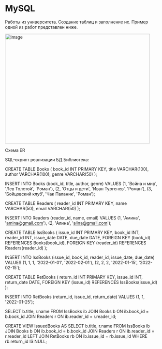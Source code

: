 # MySQL
Работы из университета. Создание таблиц и заполнение их.
Пример одной из работ представлен ниже.


<img width="479" height="361" alt="image" class="center" src="https://github.com/user-attachments/assets/403f1cfc-105f-4f07-bed5-e8c2e722c888" />

Схема ER


SQL-скрипт реализации БД  Библиотека:


CREATE TABLE Books (
book_id INT PRIMARY KEY,
title VARCHAR(100),
author VARCHAR(100),
genre VARCHAR(50)
);

INSERT INTO Books (book_id, title, author, genre) VALUES
(1, 'Война и мир', 'Лев Толстой', 'Роман'),
(2, 'Отцы и дети', 'Иван Тургенев', 'Роман'),
(3, 'Бойцовский клуб', 'Чак Паланик', 'Роман');


CREATE TABLE Readers (
reader_id INT PRIMARY KEY,
name VARCHAR(50),
email VARCHAR(50)
);


INSERT INTO Readers (reader_id, name, email) VALUES
(1, 'Амина', 'amina@gmail.com'),
(2, 'Алина', 'alina@gmail.com');


CREATE TABLE IssBooks (
issue_id INT PRIMARY KEY,
book_id INT,
reader_id INT,
issue_date DATE,
due_date DATE,
FOREIGN KEY (book_id) REFERENCES Books(book_id),
FOREIGN KEY (reader_id) REFERENCES Readers(reader_id)
);


INSERT INTO IssBooks (issue_id, book_id, reader_id, issue_date, due_date) VALUES
(1, 1, 1, '2022-01-01', '2022-02-01'),
(2, 2, 2, '2022-01-15', '2022-02-15');


CREATE TABLE RetBooks (
return_id INT PRIMARY KEY,
issue_id INT,
return_date DATE,
FOREIGN KEY (issue_id) REFERENCES IssBooks(issue_id)
);


INSERT INTO RetBooks (return_id, issue_id, return_date) VALUES
(1, 1, '2022-01-25');

SELECT b.title, r.name
FROM IssBooks ib
JOIN Books b ON ib.book_id = b.book_id
JOIN Readers r ON ib.reader_id = r.reader_id;


CREATE VIEW IssuedBooks AS
SELECT b.title, r.name
FROM IssBooks ib
JOIN Books b ON ib.book_id = b.book_id
JOIN Readers r ON ib.reader_id = r.reader_id
LEFT JOIN RetBooks rb ON ib.issue_id = rb.issue_id
WHERE rb.return_id IS NULL;

